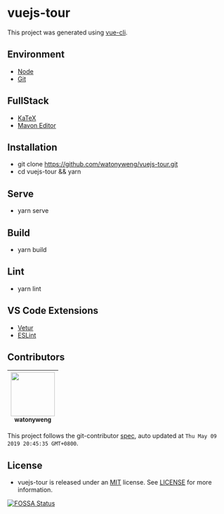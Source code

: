 # vuejs-tour

This project was generated using [vue-cli](https://github.com/vuejs/vue-cli).

## Environment

- [Node](https://nodejs.org/en)
- [Git](https://git-scm.com)

## FullStack

- [KaTeX](https://github.com/KaTeX/KaTeX)
- [Mavon Editor](https://github.com/hinesboy/mavonEditor)

## Installation

- git clone https://github.com/watonyweng/vuejs-tour.git
- cd vuejs-tour && yarn

## Serve

- yarn serve

## Build

- yarn build

## Lint

- yarn lint

## VS Code Extensions

- [Vetur](https://marketplace.visualstudio.com/items?itemName=octref.vetur)
- [ESLint](https://marketplace.visualstudio.com/items?itemName=dbaeumer.vscode-eslint)

<!-- GITCONTRIBUTOR_START -->

## Contributors

|[<img src="https://avatars0.githubusercontent.com/u/2574065?v=4" width="100px;"/><br/><sub><b>watonyweng</b></sub>](https://github.com/watonyweng)<br/>|
| :---: |

This project follows the git-contributor [spec](https://github.com/xudafeng/git-contributor), auto updated at `Thu May 09 2019 20:45:35 GMT+0800`.

<!-- GITCONTRIBUTOR_END -->

## License

- vuejs-tour is released under an [MIT](https://opensource.org/licenses/MIT) license. See [LICENSE](https://github.com/watonyweng/vuejs-tour/tree/master/LICENSE) for more information.

[![FOSSA Status](https://app.fossa.com/api/projects/git%2Bgithub.com%2Fwatonyweng%2Fvuejs-tour.svg?type=shield)](https://app.fossa.com/projects/git%2Bgithub.com%2Fwatonyweng%2Fvuejs-tour?ref=badge_shield)
